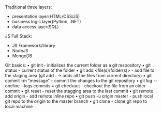 Traditional three layers:
- presentation layer(HTML/CSS/JS)
- business logic layer(Python, .NET)
- data access layer(SQL)

JS Full Stack:
- JS Framework/library
- NodeJS
- MongoDB

Git basics:
• git init
    - initializes the current folder as a git respository
• git status
    - current status of the folder
• git add <file(s)/folder(s)>
    - add file to the staging area (git add . -> adds all the files from current directory)
• git commit -m "message"
    - commit the changes to the git repository
• git log --oneline
    - logs commits
• git checkout <commit><file>
    - checkout the file from an older commit
• git reset
    - reset the stagging area to the last commit
• git remote add origin <url>
    - add remote inline repo
• git push -u origin master
    - push local git repo to the origin to the master branch
• git clone <url>
    - clone git repo to local machine